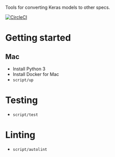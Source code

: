 Tools for converting Keras models to other specs.

[![CircleCI](https://circleci.com/gh/triagemd/ml-tools.svg?style=svg&circle-token=65ee07f0289a1f72843d3c06b5352e1150c2d97c)](https://circleci.com/gh/triagemd/ml-tools)

# Getting started

## Mac

 - Install Python 3
 - Install Docker for Mac
 - `script/up`


# Testing

 - `script/test`


# Linting

 - `script/autolint`
